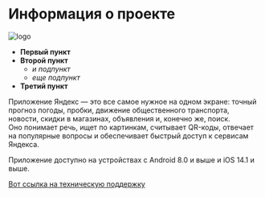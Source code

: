 # Информация о проекте
![logo](https://avatars.dzeninfra.ru/get-ynews/271828/875a89efaf9637f5484c431e212ab29c/800x400)
 
- **Первый пункт**
- **Второй пункт**
  - *и подпункт*
  - *еще подпункт*
- **Третий пункт**

Приложение Яндекс — это все самое нужное
на одном экране: точный прогноз погоды,
пробки, движение общественного транспорта,
новости, скидки в магазинах, объявления
и, конечно же, поиск. <br/>
Оно понимает речь, ищет по картинкам, 
считывает QR-коды, отвечает на популярные
вопросы и обеспечивает быстрый 
доступ к сервисам Яндекса.

Приложение доступно на устройствах 
c Android 8.0 и выше и iOS 14.1 и 
выше.

[Вот ссылка на техническую поддержку](https://yandex.ru/support2/yandex-app-android/ru/)

